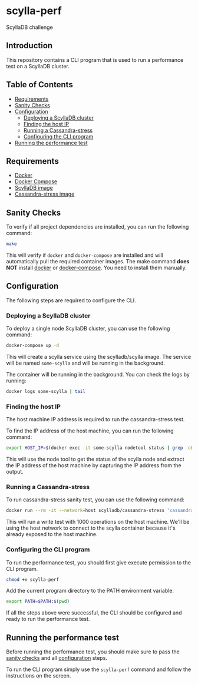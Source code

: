 # scylla-perf

ScyllaDB challenge

## Introduction

This repository contains a CLI program that is used to run a performance test on a ScyllaDB cluster.

## Table of Contents

- [Requirements](#requirements)
- [Sanity Checks](#sanity-checks)
- [Configuration](#configuration)
  - [Deploying a ScyllaDB cluster](#deploying-a-scylladb-cluster)
  - [Finding the host IP](#finding-the-host-ip)
  - [Running a Cassandra-stress](#running-a-cassandra-stress)
  - [Configuring the CLI program](#configuring-the-cli-program)
- [Running the performance test](#running-the-performance-test)

## Requirements

- [Docker](https://docs.docker.com/engine/install/)
- [Docker Compose](https://docs.docker.com/compose/install/)
- [ScyllaDB image](https://hub.docker.com/r/scylladb/scylla/)
- [Cassandra-stress image](https://hub.docker.com/r/scylladb/cassandra-stress)

## Sanity Checks

To verify if all project dependencies are installed, you can run the following command:

```bash
make
```

This will verify if `docker` and `docker-compose` are installed and will automatically pull the required container images.
The make command **does NOT** install [docker](https://docs.docker.com/engine/install/) or [docker-compose](https://docs.docker.com/compose/install/). You need to install them manually.

## Configuration

The following steps are required to configure the CLI.

### Deploying a ScyllaDB cluster

To deploy a single node ScyllaDB cluster, you can use the following command:

```bash
docker-compose up -d
```

This will create a scylla service using the scylladb/scylla image. The service will be named `some-scylla` and will be running in the background.

The container will be running in the background. You can check the logs by running:

```bash
docker logs some-scylla | tail
```

### Finding the host IP

The host machine IP address is required to run the cassandra-stress test.

To find the IP address of the host machine, you can run the following command:

```bash
export HOST_IP=$(docker exec -it some-scylla nodetool status | grep -oE "\b([0-9]{1,3}\.){3}[0-9]{1,3}\b")
```

This will use the node tool to get the status of the scylla node and extract the IP address of the host machine by capturing the IP address from the output.

### Running a Cassandra-stress

To run cassandra-stress sanity test, you can use the following command:

```bash
docker run --rm -it --network=host scylladb/cassandra-stress 'cassandra-stress write duration=10s -rate threads=10 -node $HOST_IP'
```

This will run a write test with 1000 operations on the host machine. We'll be using the host network to connect to the scylla container because it's already exposed to the host machine.

### Configuring the CLI program

To run the performance test, you should first give execute permission to the CLI program.

```bash
chmod +x scylla-perf
```

Add the current program directory to the PATH environment variable.

```bash
export PATH=$PATH:$(pwd)
```

If all the steps above were successful, the CLI should be configured and ready to run the performance test.

## Running the performance test

Before running the performance test, you should make sure to pass the [sanity checks](#sanity-checks) and all [configuration](#configuration) steps.

To run the CLI program simply use the `scylla-perf` command and follow the instructions on the screen.
